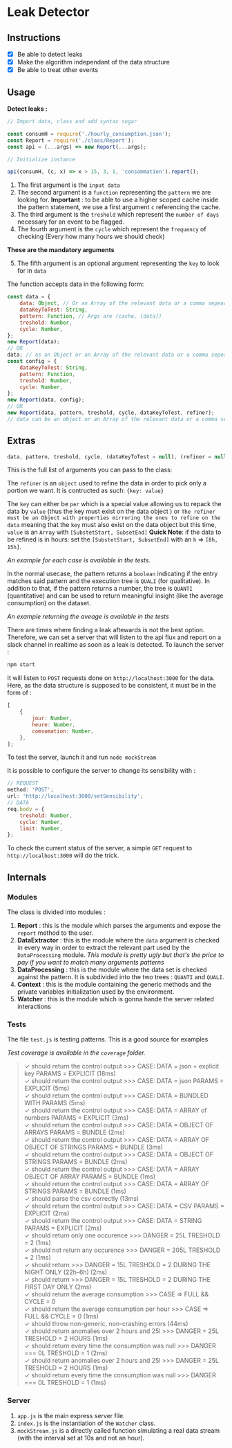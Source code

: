 # Leak Detector

## Instructions

-   [x] Be able to detect leaks
-   [x] Make the algorithm independant of the data structure
-   [x] Be able to treat other events

## Usage

**Detect leaks :**

```js
// Import data, class and add syntax sugar

const consumH = require('./hourly_consumption.json');
const Report = require('./class/Report');
const api = (...args) => new Report(...args);

// Initialize instance

api(consumH, (c, x) => x > 15, 3, 1, 'consommation').report();
```

1.  The first argument is the `input data`
2.  The second argument is a `function` representing the `pattern` we are looking for. **Important** : to be able to use a higher scoped cache inside the pattern statement, we use a first argument `c` referencing the cache.
3.  The third argument is the `treshold` which represent the `number of days` necessary for an event to be flagged.
4.  The fourth argument is the `cycle` which represent the `frequency` of checking (Every how many hours we should check)

**These are the mandatory arguments**

5.  The fifth argument is an optional argument representing the `key` to look for in `data`

The function accepts data in the following form:

```js
const data = {
    data: Object, // Or an Array of the relevant data or a comma sepearted string of the values
    dataKeyToTest: String,
    pattern: Function, // Args are (cache, [data])
    treshold: Number,
    cycle: Number,
};
new Report(data);
// OR
data; // as an Object or an Array of the relevant data or a comma sepearted string of the values;
const config = {
    dataKeyToTest: String,
    pattern: Function,
    treshold: Number,
    cycle: Number,
};
new Report(data, config);
// OR
new Report(data, pattern, treshold, cycle, dataKeyToTest, refiner);
// data can be an object or an Array of the relevant data or a comma sepearted string of the values
```

## Extras

```js
data, pattern, treshold, cycle, (dataKeyToTest = null), (refiner = null), (subset = null);
```

This is the full list of arguments you can pass to the class:

The `refiner` is an `object` used to refine the data in order to pick only a portion we want. It is contructed as such: `{key: value}`

The `key` can either be `per` which is a special value allowing us to repack the data by `value` (thus the key must exist on the data object ) or `The refiner must be an Object with properties mirroring the ones to refine on the data` meaning that the `key` must also exist on the data object but this time, `value` is an `Array` with `[SubstetStart, SubsetEnd]`
**Quick Note**: if the data to be refined is in hours: set the `[SubstetStart, SubsetEnd]` with an `h` => `[8h, 15h]`.

_An example for each case is available in the tests._

In the normal usecase, the pattern returns a `boolean` indicating if the entry matches said pattern and the execution tree is `QUALI` (for qualitative). In addition to that, if the pattern returns a number, the tree is `QUANTI` (quantitative) and can be used to return meaningful insight (like the average consumption) on the dataset.

_An example returning the aveage is available in the tests_

There are times where finding a leak aftewards is not the best option. Therefore, we can set a server that will listen to the api flux and report on a slack channel in realtime as soon as a leak is detected.
To launch the server :

```bash
npm start
```

It will listen to `POST` requests done on `http://localhost:3000` for the data. Here, as the data structure is supposed to be consistent, it must be in the form of :

```js
[
    {
        jour: Number,
        heure: Number,
        comsomation: Number,
    },
];
```

To test the server, launch it and run `node mockStream`

It is possible to configure the server to change its sensibility with :

```js
// REQUEST
method: 'POST';
url: 'http://localhost:3000/setSensibility';
// DATA
req.body = {
    treshold: Number,
    cycle: Number,
    limit: Number,
};
```

To check the current status of the server, a simple `GET` request to `http://localhost:3000` will do the trick.

## Internals

### Modules

The class is divided into modules :

1.  **Report** : this is the module which parses the arguments and expose the `report` method to the user.
2.  **DataExtractor** : this is the module where the `data` argument is checked in every way in order to extract the relevant part used by the `DataProcessing` module. _This module is pretty ugly but that's the price to pay if you want to match many arguments patterns_
3.  **DataProcessing** : this is the module where the data set is checked against the pattern. It is subdivided into the two trees : `QUANTI` and `QUALI`.
4.  **Context** : this is the module containing the generic methods and the private variables initialization used by the environment.
5.  **Watcher** : this is the module which is gonna hande the server related interactions

### Tests

The file `test.js` is testing patterns. This is a good source for examples

*Test coverage is available in the `coverage` folder.*

>    ✓ should return the control output >>> CASE: DATA = json + explicit key PARAMS = EXPLICIT (18ms)                                          
    ✓ should return the control output >>> CASE: DATA = json PARAMS = EXPLICIT (5ms)                                                          
    ✓ should return the control output >>> CASE: DATA = BUNDLED WITH PARAMS (5ms)                                                             
    ✓ should return the control output >>> CASE: DATA = ARRAY of numbers PARAMS = EXPLICIT (3ms)                                              
    ✓ should return the control output >>> CASE: DATA = OBJECT OF ARRAYS PARAMS = BUNDLE  (2ms)                                               
    ✓ should return the control output >>> CASE: DATA = ARRAY OF OBJECT OF STRINGS PARAMS = BUNDLE  (3ms)                                     
    ✓ should return the control output >>> CASE: DATA = OBJECT OF STRINGS PARAMS = BUNDLE  (2ms)                                              
    ✓ should return the control output >>> CASE: DATA = ARRAY OBJECT OF ARRAY PARAMS = BUNDLE  (1ms)                                          
    ✓ should return the control output >>> CASE: DATA = ARRAY OF STRINGS PARAMS = BUNDLE  (1ms)                                               
    ✓ should parse the csv correctly (13ms)                                                                                                   
    ✓ should return the control output >>> CASE: DATA = CSV PARAMS = EXPLICIT (2ms)                                                           
    ✓ should return the control output >>> CASE: DATA = STRING PARAMS = EXPLICIT (2ms)                                                        
    ✓ should return only one occurence >>> DANGER = 25L  TRESHOLD = 2 (1ms)                                                                   
    ✓ should not return any occurence >>> DANGER = 205L  TRESHOLD = 2 (1ms)                                                                   
    ✓ should return >>> DANGER = 15L  TRESHOLD = 2 DURING THE NIGHT ONLY (22h-6h) (2ms)                                                       
    ✓ should return >>> DANGER = 15L  TRESHOLD = 2 DURING THE FIRST DAY ONLY (2ms)                                                            
    ✓ should return the average consumption >>> CASE => FULL && CYCLE = 0                                                                     
    ✓ should return the average consumption per hour >>> CASE => FULL && CYCLE = 0 (1ms)                                                      
    ✓ should throw non-generic, non-crashing errors (44ms)                                                                                    
    ✓ should return anomalies over 2 hours and 25l >>> DANGER = 25L  TRESHOLD = 2 HOURS (1ms)                                                 
    ✓ should return every time the consumption was null >>> DANGER === 0L  TRESHOLD = 1 (2ms)                                                                              
    ✓ should return anomalies over 2 hours and 25l >>> DANGER = 25L  TRESHOLD = 2 HOURS (1ms)                                                 
    ✓ should return every time the consumption was null >>> DANGER === 0L  TRESHOLD = 1 (1ms)                             

### Server

1.  `app.js` is the main express server file.
2.  `index.js` is the instantiation of the `Watcher` class.
3.  `mockStream.js` is a directly called function simulating a real data stream (with the interval set at 10s and not an hour).
